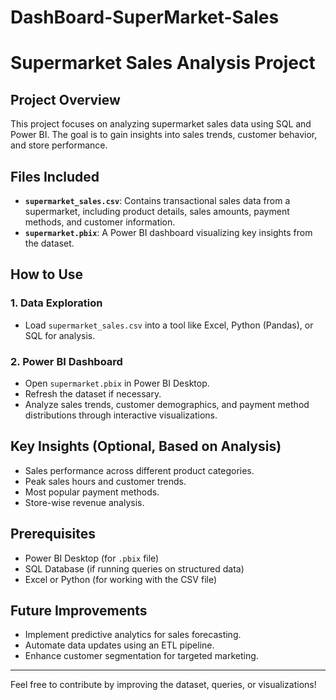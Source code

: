 # DashBoard-SuperMarket-Sales
# Supermarket Sales Analysis Project

## Project Overview
This project focuses on analyzing supermarket sales data using SQL and Power BI. The goal is to gain insights into sales trends, customer behavior, and store performance.

## Files Included
- **`supermarket_sales.csv`**: Contains transactional sales data from a supermarket, including product details, sales amounts, payment methods, and customer information.
- **`supermarket.pbix`**: A Power BI dashboard visualizing key insights from the dataset.

## How to Use
### 1. Data Exploration
- Load `supermarket_sales.csv` into a tool like Excel, Python (Pandas), or SQL for analysis.

### 2. Power BI Dashboard
- Open `supermarket.pbix` in Power BI Desktop.
- Refresh the dataset if necessary.
- Analyze sales trends, customer demographics, and payment method distributions through interactive visualizations.

## Key Insights (Optional, Based on Analysis)
- Sales performance across different product categories.
- Peak sales hours and customer trends.
- Most popular payment methods.
- Store-wise revenue analysis.

## Prerequisites
- Power BI Desktop (for `.pbix` file)
- SQL Database (if running queries on structured data)
- Excel or Python (for working with the CSV file)

## Future Improvements
- Implement predictive analytics for sales forecasting.
- Automate data updates using an ETL pipeline.
- Enhance customer segmentation for targeted marketing.

---
Feel free to contribute by improving the dataset, queries, or visualizations!

